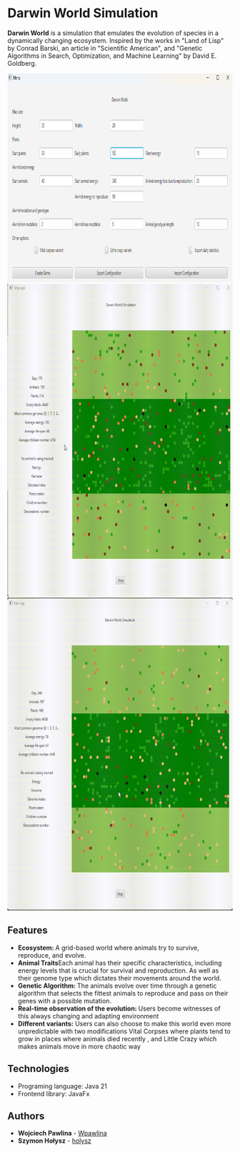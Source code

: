 Darwin World Simulation
=============================================== 


<b>Darwin World</b> is a simulation that emulates the evolution of species in a dynamically changing ecosystem. Inspired by the works in "Land of Lisp" by Conrad Barski, an article in "Scientific American", and "Genetic Algorithms in Search, Optimization, and Machine Learning" by David E. Goldberg.

<img src="images/menu.png" width="700" height="468" alt="menu">
<img src="images/simulation.gif" width="700" height="700" alt="menu">
<img src="images/simulation2.gif" width="700" height="700" alt="menu">




## Features
<ul>
    <li><b>Ecosystem: </b> A grid-based world where animals try to survive, reproduce, and evolve.</li>
    <li><b>Animal Traits</b>Each animal has their specific characteristics, including energy levels that is crucial for survival and reproduction. As well as their genome type which dictates their movements around the world.</li>
    <li><b>Genetic Algorithm: </b> The animals evolve over time through a genetic algorithm that selects the fittest animals to reproduce and pass on their genes with a possible mutation.</li>
    <li><b>Real-time observation of the evolution: </b>Users become witnesses of this always changing and adapting environment </li>
    <li><b>Different variants:</b> Users can also choose to make this world even more unpredictable with two modifications Vital Corpses where plants tend to grow in places where animals died recently , and Little Crazy which makes animals move in more chaotic way </li>
</ul>


## Technologies
<ul>
    <li>Programing language: Java 21</li>
    <li>Frontend library: JavaFx</li>
</ul>


## Authors
<ul>
    <li> <b>Wojciech Pawlina</b> - <a href="https://github.com/Wpawlina" target="_blank">Wpawlina</a></li>
    <li> <b>Szymon Hołysz</b> - <a href="https://github.com/holysz" target="_blank">holysz</a></li>
</ul>
 


